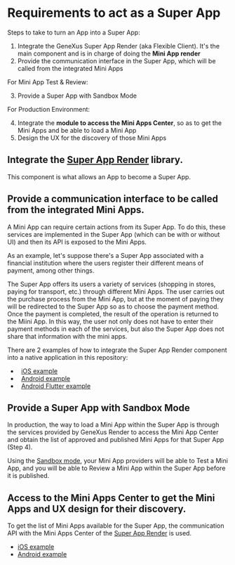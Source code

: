 # Requirements to act as a Super App

Steps to take to turn an App into a Super App:

1. Integrate the GeneXus Super App Render (aka Flexible Client). It's the main component and is in charge of doing the **Mini App render**
2. Provide the communication interface in the Super App, which will be called from the integrated Mini Apps

For Mini App Test & Review:

3. Provide a Super App with Sandbox Mode

For Production Environment:

4. Integrate the **module to access the Mini Apps Center**, so as to get the Mini Apps and be able to load a Mini App
5. Design the UX for the discovery of those Mini Apps

## Integrate the [Super App Render](/SuperAppRender.md) library.

This component is what allows an App to become a Super App.

## Provide a **communication interface** to be called from the integrated Mini Apps. 

A Mini App can require certain actions from its Super App. To do this, these services are implemented in the Super App (which can be with or without UI) and then its API is exposed to the Mini Apps. 

As an example, let's suppose there's a Super App associated with a financial institution where the users register their different means of payment, among other things.

The Super App offers its users a variety of services (shopping in stores, paying for transport, etc.) through different Mini Apps. The user carries out the purchase process from the Mini App, but at the moment of paying they will be redirected to the Super App so as to choose the payment method. Once the payment is completed, the result of the operation is returned to the Miini App. In this way, the user not only does not have to enter their payment methods in each of the services, but also the Super App does not share that information with the mini apps.

There are 2 examples of how to integrate the Super App Render component into a native application in this repository:

-   [iOS example](iOS/SampleExternalObject/README.md)
-   [Android example](Android/MiniAppCaller/README.md)
-   [Android Flutter example](Flutter/android/README.md)


## Provide a Super App with Sandbox Mode
In production, the way to load a Mini App within the Super App is through the services provided by GeneXus Render to access the Mini App Center and obtain the list of approved and published Mini Apps for that Super App (Step 4).

Using the [Sandbox mode](CreateSuperAppSandboxMode.md), your Mini App providers will be able to Test a Mini App, and you will be able to Review a Mini App within the Super App before it is published.


## Access to the Mini Apps Center to get the Mini Apps and UX design for their discovery.

To get the list of Mini Apps available for the Super App, the communication API with the Mini Apps Center of the [Super App Render](/SuperAppRender.md) is used.

- [iOS example](iOS/README.md)
- [Android example](Android/README.md)

